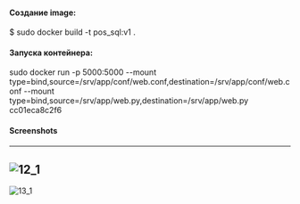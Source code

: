 #### Создание image:
$ sudo docker build -t pos_sql:v1 .

#### Запуска контейнера:
sudo docker run -p 5000:5000 --mount type=bind,source=/srv/app/conf/web.conf,destination=/srv/app/conf/web.conf --mount type=bind,source=/srv/app/web.py,destination=/srv/app/web.py cc01eca8c2f6
#### Screenshots
---
![12_1](https://user-images.githubusercontent.com/95434302/208955364-2a9ee20c-7229-4bb5-8f4f-f49638cec719.png)
---
![13_1](https://user-images.githubusercontent.com/95434302/208955414-165535fb-b72c-4d04-b2a1-b07ad97cbae5.png)
